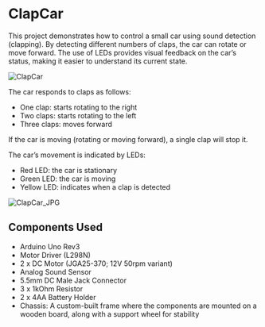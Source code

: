 # ClapCar

This project demonstrates how to control a small car using sound detection (clapping). By detecting different numbers of claps, the car can rotate or move forward. The use of LEDs provides visual feedback on the car’s status, making it easier to understand its current state.

![ClapCar](https://github.com/user-attachments/assets/ca8598f3-e6a3-466f-a0a4-00f13d131f96)


The car responds to claps as follows:
* One clap: starts rotating to the right
* Two claps: starts rotating to the left
* Three claps: moves forward

If the car is moving (rotating or moving forward), a single clap will stop it.

The car’s movement is indicated by LEDs:
* Red LED: the car is stationary
* Green LED: the car is moving
* Yellow LED: indicates when a clap is detected

![ClapCar_JPG](https://github.com/user-attachments/assets/8b08e6dd-b6ae-408f-aa5f-17b38f41a5b9)


## Components Used
* Arduino Uno Rev3
* Motor Driver (L298N)
* 2 x DC Motor (JGA25-370; 12V 50rpm variant)
* Analog Sound Sensor
* 5.5mm DC Male Jack Connector
* 3 x 1kOhm Resistor
* 2 x 4AA Battery Holder
* Chassis: A custom-built frame where the components are mounted on a wooden board, along with a support wheel for stability
